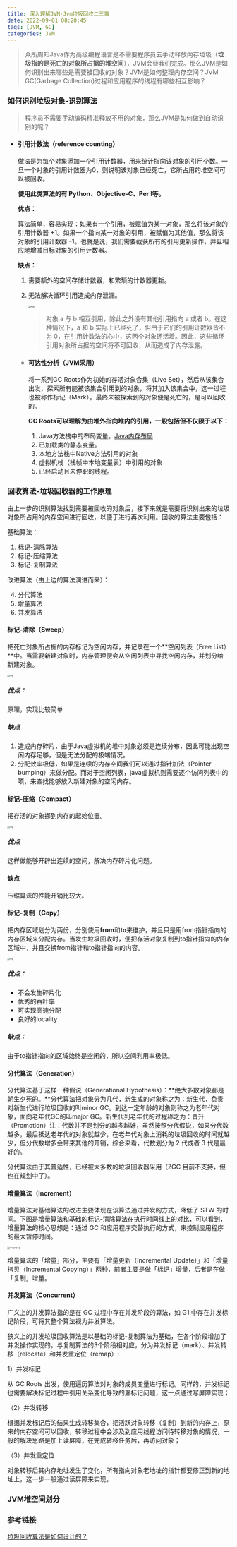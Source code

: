 ```yaml
---
title: 深入理解JVM-Jvm垃圾回收二三事
date: 2022-09-01 08:20:45
tags: [JVM, GC]
categories: JVM
---
```


> 众所周知Java作为高级编程语言是不需要程序员去手动释放内存垃圾（**垃圾指的是死亡的对象所占据的堆空间**），JVM会替我们完成。那么JVM是如何识别出来哪些是需要被回收的对象？JVM是如何整理内存空间？JVM GC(Garbage Collection)过程和应用程序的线程有哪些相互影响？

### 如何识别垃圾对象-识别算法

> 程序员不需要手动编码精准释放不用的对象，那么JVM是如何做到自动识别的呢？

- #### 引用计数法（reference counting）

  做法是为每个对象添加一个引用计数器，用来统计指向该对象的引用个数。一旦一个对象的引用计数器为0，则说明该对象已经死亡，它所占用的堆空间可以被回收。

  **使用此类算法的有 Python、Objective-C、Per l等。**

  **优点：**

  ​	算法简单，容易实现：如果有一个引用，被赋值为某一对象，那么将该对象的引用计数器 +1。如果一个指向某一对象的引用，被赋值为其他值，那么将该对象的引用计数器 -1。也就是说，我们需要截获所有的引用更新操作，并且相应地增减目标对象的引用计数器。

  **缺点：**

   1. 需要额外的空间存储计数器，和繁琐的计数器更新。

   2. 无法解决循环引用造成内存泄漏。

      <img src="https://cdn.jsdelivr.net/gh/wenPKtalk/pictures@master/blog/20220525/09_36/8546a9b3c6660a31ae24bef0ef0a35b9.png" alt="img" style="zoom: 33%;" />

      > 对象 a 与 b 相互引用，除此之外没有其他引用指向 a 或者 b。在这种情况下，a 和 b 实际上已经死了，但由于它们的引用计数器皆不为 0，在引用计数法的心中，这两个对象还活着。因此，这些循环引用对象所占据的空间将不可回收，从而造成了内存泄露。

  - #### 可达性分析（JVM采用）

    将一系列GC Roots作为初始的存活对象合集（Live Set），然后从该集合出发，探索所有能被该集合引用到的对象，将其加入该集合中，这一过程也被称作标记（Mark）。最终未被探索到的对象便是死亡的，是可以回收的。

    **GC Roots可以理解为由堆外指向堆内的引用，一般包括但不仅限于以下：**
  
    1. Java方法栈中的布局变量。[Java内存布局]([https://wenpktalk.github.io/2020/05/11/%E6%B7%B1%E5%85%A5%E7%90%86%E8%A7%A3JVM-Java%E8%99%9A%E6%8B%9F%E6%9C%BA%E5%86%85%E5%AD%98%E7%BB%93%E6%9E%84/])
    2. 已加载类的静态变量。
    3. 本地方法栈中Native方法引用的对象
    4. 虚拟机栈（栈帧中本地变量表）中引用的对象
    5. 已经启动且未停职的线程。

### 回收算法-垃圾回收器的工作原理

由上一步的识别算法找到需要被回收的对象后，接下来就是需要将识别出来的垃圾对象所占用的内存空间进行回收，以便于进行再次利用。回收的算法主要包括：

基础算法：

1. 标记-清除算法
2. 标记-压缩算法
3. 标记-复制算法

改进算法（由上边的算法演进而来）：

4. 分代算法
5. 增量算法
6. 并发算法

#### 标记-清除（Sweep）

把死亡对象所占据的内存标记为空闲内存，并记录在一个**空闲列表（Free List）**中。当需要新建对象时，内存管理便会从空闲列表中寻找空闲内存，并划分给新建对象。

<img src="https://static001.geekbang.org/resource/image/f2/03/f225126be24826658ca5a899fcff5003.png" alt="img" style="zoom: 33%;" />

##### 优点：

原理，实现比较简单

##### 缺点

1. 造成内存碎片，由于Java虚拟机的堆中对象必须是连续分布，因此可能出现空闲内存足够，但是无法分配的极端情况。
2. 分配效率极低，如果是连续的内存空间我们可以通过指针加法（Pointer bumping）来做分配。而对于空闲列表，java虚拟机则需要逐个访问列表中的项，来查找能够放入新建对象的空闲内存。

#### 标记-压缩（Compact）

把存活的对象挪到内存的起始位置。

<img src="https://static001.geekbang.org/resource/image/41/39/415ee8e4aef12ff076b42e41660dad39.png" alt="img" style="zoom:33%;" />

##### 优点

这样做能够开辟出连续的空间，解决内存碎片化问题。

#### 缺点

压缩算法的性能开销比较大。

#### 标记-复制（Copy）

把内存区域划分为两份，分别使用**from**和**to**来维护，并且只是用from指针指向的内存区域来分配内存。当发生垃圾回收时，便把存活对象复制到to指针指向的内存区域中，并且交换from指针和to指针指向的内容。

<img src="https://static001.geekbang.org/resource/image/47/61/4749cad235deb1542d4ca3b232ebf261.png" alt="img" style="zoom:33%;" />

##### 优点：

* 不会发生碎片化
* 优秀的吞吐率
* 可实现高速分配
* 良好的locality

##### 缺点：

由于to指针指向的区域始终是空闲的，所以空间利用率极低。

#### 分代算法（Generation）

分代算法基于这样一种假说（Generational Hypothesis）：**绝大多数对象都是朝生夕死的。**分代算法把对象分为几代，新生成的对象称之为：新生代，负责对新生代进行垃圾回收的叫minor GC。到达一定年龄的对象则称之为老年代对象，面向老年代GC的叫major GC。新生代到老年代的过程称之为：晋升（Promotion）注：代数并不是划分的越多越好，虽然按照分代假说，如果分代数越多，最后抵达老年代的对象就越少，在老年代对象上消耗的垃圾回收的时间就越少，但分代数增多会带来其他的开销，综合来看，代数划分为 2 代或者 3 代是最好的。

分代算法由于其普适性，已经被大多数的垃圾回收器采用（ZGC 目前不支持，但也在规划中了）。

#### 增量算法（Increment）

增量算法对基础算法的改进主要体现在该算法通过并发的方式，降低了 STW 的时间。下图是增量算法和基础的标记-清除算法在执行时间线上的对比，可以看到，增量算法的核心思想是：通过 GC 和应用程序交替执行的方式，来控制应用程序的最大暂停时间。

<img src="https://ucc.alicdn.com/pic/developer-ecology/41cebbc1c50e499db9926d45d4fca7d0.png" alt="image.png" style="zoom:33%;" />

增量算法的「增量」部分，主要有「增量更新（Incremental Update）」和「增量拷贝（Incremental Copying）」两种，前者主要是做「标记」增量，后者是在做「复制」增量。

#### 并发算法（Concurrent）

广义上的并发算法指的是在 GC 过程中存在并发阶段的算法，如 G1 中存在并发标记阶段，可将其整个算法视为并发算法。

狭义上的并发垃圾回收算法是以基础的标记-复制算法为基础，在各个阶段增加了并发操作实现的。与复制算法的3个阶段相对应，分为并发标记（mark）、并发转移（relocate）和并发重定位（remap）:

1）并发标记

从 GC Roots 出发，使用遍历算法对对象的成员变量进行标记。同样的，并发标记也需要解决标记过程中引用关系变化导致的漏标记问题，这一点通过写屏障实现；

（2）并发转移

根据并发标记后的结果生成转移集合，把活跃对象转移（复制）到新的内存上，原来的内存空间可以回收，转移过程中会涉及到应用线程访问待转移对象的情况，一般的解决思路是加上读屏障，在完成转移任务后，再访问对象；

（3）并发重定位

对象转移后其内存地址发生了变化，所有指向对象老地址的指针都要修正到新的地址上，这一步一般通过读屏障来实现。

### JVM堆空间划分



### 参考链接

[垃圾回收算法是如何设计的？](https://developer.aliyun.com/article/777750?source=5176.11533457&userCode=e4nptrfl)

